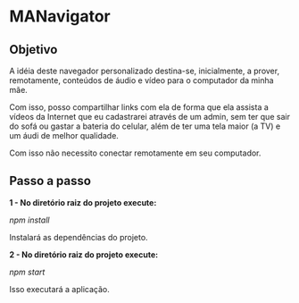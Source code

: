 # MANavigator

## Objetivo

A idéia deste navegador personalizado destina-se, inicialmente, a prover, remotamente, conteúdos de áudio e vídeo para o computador da minha mãe.

Com isso, posso compartilhar links com ela de forma que ela assista a vídeos da Internet que eu cadastrarei através de um admin, sem ter que sair do sofá ou gastar a bateria do celular, além de ter uma tela maior (a TV) e um áudi de melhor qualidade.

Com isso não necessito conectar remotamente em seu computador.


## Passo a passo

**1 - No diretório raiz do projeto execute:**

*npm install*

Instalará as dependências do projeto.

**2 - No diretório raiz do projeto execute:**

*npm start*

Isso executará a aplicação.
